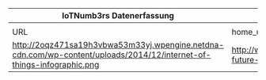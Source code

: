 |IoTNumb3rs Datenerfassung|||||||||||
| ---- | ---- | ---- | ---- | ---- | ---- | ---- | ---- | ---- | ---- | ---- |
||||||||||||
|URL|home_url|filename|device_class|device_count|market_class|market_volume|prognosis_year|publication_year|authorship_class|Dropbox folder|
|http://2oqz471sa19h3vbwa53m33yj.wpengine.netdna-cdn.com/wp-content/uploads/2014/12/internet-of-things-infographic.png|http://www.visualcapitalist.com/present-future-internet-things/|file3_internet-of-things-infographic.png||||||||MariaMarg/20181114-1800|
